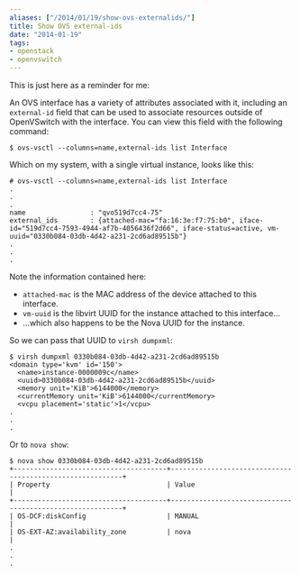 ```yaml
---
aliases: ["/2014/01/19/show-ovs-externalids/"]
title: Show OVS external-ids
date: "2014-01-19"
tags:
- openstack
- openvswitch
---
```


This is just here as a reminder for me:

An OVS interface has a variety of attributes associated with it, including an
`external-id` field that can be used to associate resources outside of
OpenVSwitch with the interface.  You can view this field with the following
command:

    $ ovs-vsctl --columns=name,external-ids list Interface

Which on my system, with a single virtual instance, looks like this:

    # ovs-vsctl --columns=name,external-ids list Interface
    .
    .
    .
    name                : "qvo519d7cc4-75"
    external_ids        : {attached-mac="fa:16:3e:f7:75:b0", iface-id="519d7cc4-7593-4944-af7b-4056436f2d66", iface-status=active, vm-uuid="0330b084-03db-4d42-a231-2cd6ad89515b"}
    .
    .
    .

Note the information contained here:

- `attached-mac` is the MAC address of the device attached to this interface.
- `vm-uuid` is the libvirt UUID for the instance attached to this interface...
- ...which also happens to be the Nova UUID for the instance.

So we can pass that UUID to `virsh dumpxml`:

    $ virsh dumpxml 0330b084-03db-4d42-a231-2cd6ad89515b
    <domain type='kvm' id='150'>
      <name>instance-0000009c</name>
      <uuid>0330b084-03db-4d42-a231-2cd6ad89515b</uuid>
      <memory unit='KiB'>6144000</memory>
      <currentMemory unit='KiB'>6144000</currentMemory>
      <vcpu placement='static'>1</vcpu>
    .
    .
    .

Or to `nova show`:

    $ nova show 0330b084-03db-4d42-a231-2cd6ad89515b 
    +--------------------------------------+----------------------------------------------------------+
    | Property                             | Value                                                    |
    +--------------------------------------+----------------------------------------------------------+
    | OS-DCF:diskConfig                    | MANUAL                                                   |
    | OS-EXT-AZ:availability_zone          | nova                                                     |
    .
    .
    .

